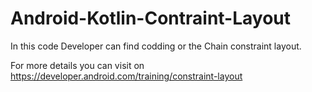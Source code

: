 # Android-Kotlin-Contraint-Layout

In this code Developer can find codding or the Chain constraint layout.

For more details you can visit on https://developer.android.com/training/constraint-layout
